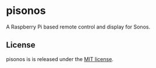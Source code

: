 # pisonos

A Raspberry Pi based remote control and display for Sonos.

## License

pisonos is is released under the [MIT license](https://opensource.org/license/mit).